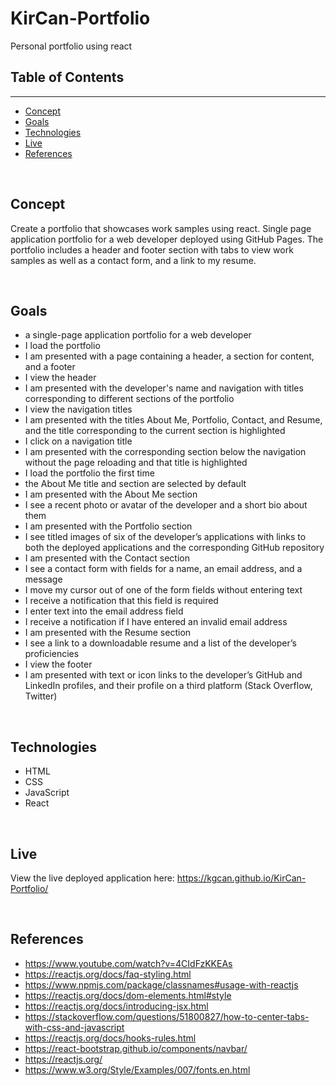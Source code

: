 # KirCan-Portfolio
Personal portfolio using react

## Table of Contents

---

- [Concept](#concept)
- [Goals](#goals)
- [Technologies](#technologies)
- [Live](#live)
- [References](#references)

&nbsp;

## Concept

Create a portfolio that showcases work samples using react. Single page application portfolio for a web developer deployed using GitHub Pages.  The portfolio includes a header and footer section with tabs to view work samples as well as a contact form, and a link to my resume. 

&nbsp;

## Goals

- a single-page application portfolio for a web developer
- I load the portfolio
- I am presented with a page containing a header, a section for content, and a footer
- I view the header
- I am presented with the developer's name and navigation with titles corresponding to different sections of the portfolio
- I view the navigation titles
- I am presented with the titles About Me, Portfolio, Contact, and Resume, and the title corresponding to the current section is highlighted
- I click on a navigation title
- I am presented with the corresponding section below the navigation without the page reloading and that title is highlighted
- I load the portfolio the first time
- the About Me title and section are selected by default
- I am presented with the About Me section
- I see a recent photo or avatar of the developer and a short bio about them
- I am presented with the Portfolio section
- I see titled images of six of the developer’s applications with links to both the deployed applications and the corresponding GitHub repository
- I am presented with the Contact section
- I see a contact form with fields for a name, an email address, and a message
- I move my cursor out of one of the form fields without entering text
- I receive a notification that this field is required
- I enter text into the email address field
- I receive a notification if I have entered an invalid email address
- I am presented with the Resume section
- I see a link to a downloadable resume and a list of the developer’s proficiencies
- I view the footer
- I am presented with text or icon links to the developer’s GitHub and LinkedIn profiles, and their profile on a third platform (Stack Overflow, Twitter)

&nbsp;

## Technologies

- HTML
- CSS
- JavaScript
- React

&nbsp;

## Live

View the live deployed application here: https://kgcan.github.io/KirCan-Portfolio/

&nbsp;

## References

- https://www.youtube.com/watch?v=4CIdFzKKEAs
- https://reactjs.org/docs/faq-styling.html
- https://www.npmjs.com/package/classnames#usage-with-reactjs
- https://reactjs.org/docs/dom-elements.html#style
- https://reactjs.org/docs/introducing-jsx.html
- https://stackoverflow.com/questions/51800827/how-to-center-tabs-with-css-and-javascript
- https://reactjs.org/docs/hooks-rules.html
- https://react-bootstrap.github.io/components/navbar/
- https://reactjs.org/
- https://www.w3.org/Style/Examples/007/fonts.en.html